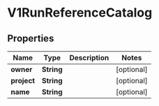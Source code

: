 

# V1RunReferenceCatalog


## Properties

Name | Type | Description | Notes
------------ | ------------- | ------------- | -------------
**owner** | **String** |  |  [optional]
**project** | **String** |  |  [optional]
**name** | **String** |  |  [optional]



